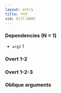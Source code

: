 ```yaml
---
layout: entry
title: འདག་
vid: Hill:0865
---
```

### Dependencies (N = 1)
* `arg2` 1


### Overt 1-2


### Overt 1-2-3


### Oblique arguments
